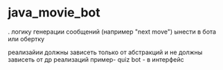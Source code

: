 # java_movie_bot
.
логику генерации сообщений (например "next move")  ынести в бота или обертку

реализайии должны зависеть только от абстракций и не должны зависеть от др реализаций
пример- quiz bot -  в интерфейс

